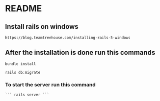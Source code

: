 # README
## Install rails on windows
   ```https://blog.teamtreehouse.com/installing-rails-5-windows```
 
## After the installation is done run this commands
  ```bundle install```
  
  ```rails db:migrate```
  
  ### To start the server run this command
    ``` rails server ```
